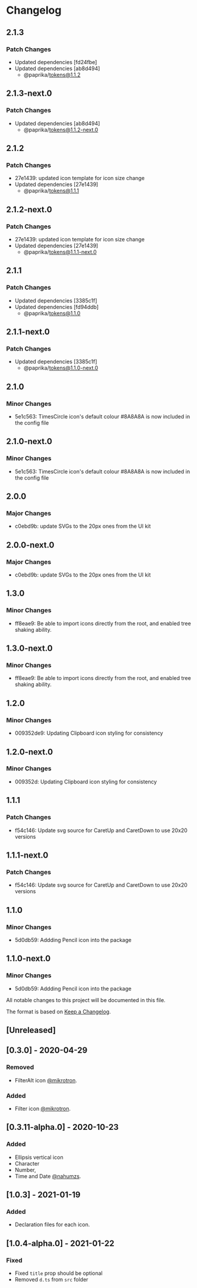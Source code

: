 # Changelog

## 2.1.3

### Patch Changes

- Updated dependencies [fd24fbe]
- Updated dependencies [ab8d494]
  - @paprika/tokens@1.1.2

## 2.1.3-next.0

### Patch Changes

- Updated dependencies [ab8d494]
  - @paprika/tokens@1.1.2-next.0

## 2.1.2

### Patch Changes

- 27e1439: updated icon template for icon size change
- Updated dependencies [27e1439]
  - @paprika/tokens@1.1.1

## 2.1.2-next.0

### Patch Changes

- 27e1439: updated icon template for icon size change
- Updated dependencies [27e1439]
  - @paprika/tokens@1.1.1-next.0

## 2.1.1

### Patch Changes

- Updated dependencies [3385c1f]
- Updated dependencies [fd94ddb]
  - @paprika/tokens@1.1.0

## 2.1.1-next.0

### Patch Changes

- Updated dependencies [3385c1f]
  - @paprika/tokens@1.1.0-next.0

## 2.1.0

### Minor Changes

- 5e1c563: TimesCircle icon's default colour #8A8A8A is now included in the config file

## 2.1.0-next.0

### Minor Changes

- 5e1c563: TimesCircle icon's default colour #8A8A8A is now included in the config file

## 2.0.0

### Major Changes

- c0ebd9b: update SVGs to the 20px ones from the UI kit

## 2.0.0-next.0

### Major Changes

- c0ebd9b: update SVGs to the 20px ones from the UI kit

## 1.3.0

### Minor Changes

- ff8eae9: Be able to import icons directly from the root, and enabled tree shaking ability.

## 1.3.0-next.0

### Minor Changes

- ff8eae9: Be able to import icons directly from the root, and enabled tree shaking ability.

## 1.2.0

### Minor Changes

- 009352de9: Updating Clipboard icon styling for consistency

## 1.2.0-next.0

### Minor Changes

- 009352d: Updating Clipboard icon styling for consistency

## 1.1.1

### Patch Changes

- f54c146: Update svg source for CaretUp and CaretDown to use 20x20 versions

## 1.1.1-next.0

### Patch Changes

- f54c146: Update svg source for CaretUp and CaretDown to use 20x20 versions

## 1.1.0

### Minor Changes

- 5d0db59: Addding Pencil icon into the package

## 1.1.0-next.0

### Minor Changes

- 5d0db59: Addding Pencil icon into the package

All notable changes to this project will be documented in this file.

The format is based on [Keep a Changelog](https://keepachangelog.com/en/1.0.0/).

## [Unreleased]

## [0.3.0] - 2020-04-29

### Removed

- FilterAlt icon [@mikrotron](https://github.com/mikrotron).

### Added

- Filter icon [@mikrotron](https://github.com/mikrotron).

## [0.3.11-alpha.0] - 2020-10-23

### Added

- Ellipsis vertical icon
- Character
- Number,
- Time and Date
  [@nahumzs](https://github.com/nahumzs).

## [1.0.3] - 2021-01-19

### Added

- Declaration files for each icon.

## [1.0.4-alpha.0] - 2021-01-22

### Fixed

- Fixed `title` prop should be optional
- Removed `d.ts` from `src` folder
